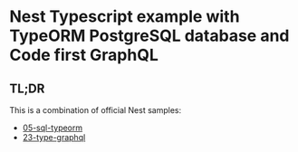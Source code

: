# Nest Typescript example with TypeORM PostgreSQL database and Code first GraphQL

## TL;DR
This is a combination of official Nest samples:

- [05-sql-typeorm](https://github.com/nestjs/nest/tree/master/sample/05-sql-typeorm)
- [23-type-graphql](https://github.com/nestjs/nest/tree/master/sample/23-type-graphql)

